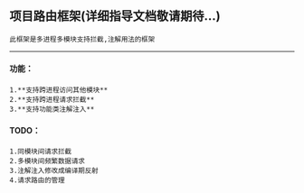 ## 项目路由框架(详细指导文档敬请期待...)

```
此框架是多进程多模块支持拦截,注解用法的框架
```
---
#### 功能：
	1.**支持跨进程访问其他模块**								
	2.**支持跨进程请求拦截**								
	3.**支持功能类注解注入**								

#### TODO：
	1.同模块间请求拦截
	2.多模块间频繁数据请求
	3.注解注入修改成编译期反射
	4.请求路由的管理



